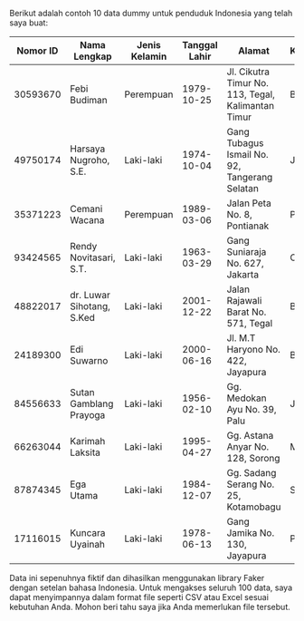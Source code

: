 Berikut adalah contoh 10 data dummy untuk penduduk Indonesia yang telah saya buat:

| Nomor ID | Nama Lengkap               | Jenis Kelamin | Tanggal Lahir | Alamat                                             | Kota/Kabupaten                  | Provinsi           | Kode Pos | Pekerjaan                               | Status Pernikahan | Pendidikan Terakhir |
|----------|----------------------------|---------------|---------------|----------------------------------------------------|---------------------------------|--------------------|----------|-----------------------------------------|-------------------|---------------------|
| 30593670 | Febi Budiman               | Perempuan     | 1979-10-25    | Jl. Cikutra Timur No. 113, Tegal, Kalimantan Timur | Banjarmasin                    | DKI Jakarta        | 22280    | Advice worker                           | Belum Menikah     | S2                  |
| 49750174 | Harsaya Nugroho, S.E.      | Laki-laki     | 1974-10-04    | Gang Tubagus Ismail No. 92, Tangerang Selatan     | Jambi                          | Maluku Utara       | 42802    | Clinical biochemist                     | Menikah           | D3                  |
| 35371223 | Cemani Wacana              | Perempuan     | 1989-03-06    | Jalan Peta No. 8, Pontianak                       | Palopo                         | Kalimantan Tengah  | 22881    | Designer, television/film set           | Cerai             | SMA                 |
| 93424565 | Rendy Novitasari, S.T.     | Laki-laki     | 1963-03-29    | Gang Suniaraja No. 627, Jakarta                   | Cirebon                        | DI Yogyakarta      | 12974    | Homeopath                               | Belum Menikah     | SMA                 |
| 48822017 | dr. Luwar Sihotang, S.Ked  | Laki-laki     | 2001-12-22    | Jalan Rajawali Barat No. 571, Tegal               | Balikpapan                     | Kalimantan Tengah  | 57322    | Consulting civil engineer               | Menikah           | D3                  |
| 24189300 | Edi Suwarno                | Laki-laki     | 2000-06-16    | Jl. M.T Haryono No. 422, Jayapura                 | Banjarbaru                     | Kepulauan Riau     | 21838    | Librarian, academic                     | Belum Menikah     | S3                  |
| 84556633 | Sutan Gamblang Prayoga     | Laki-laki     | 1956-02-10    | Gg. Medokan Ayu No. 39, Palu                      | Jakarta Barat                  | Banten             | 49351    | Optician, dispensing                    | Cerai             | SD                  |
| 66263044 | Karimah Laksita            | Laki-laki     | 1995-04-27    | Gg. Astana Anyar No. 128, Sorong                  | Malang                         | Maluku             | 78860    | Environmental consultant                | Menikah           | S1                  |
| 87874345 | Ega Utama                  | Laki-laki     | 1984-12-07    | Gg. Sadang Serang No. 25, Kotamobagu              | Semarang                       | Bengkulu           | 87716    | Teacher, English as a foreign language  | Menikah           | SMP                 |
| 17116015 | Kuncara Uyainah            | Laki-laki     | 1978-06-13    | Gang Jamika No. 130, Jayapura                     | Palu                           | Kepulauan Riau     | 37955    | Psychologist, sport and exercise        | Menikah           | S3                  |

Data ini sepenuhnya fiktif dan dihasilkan menggunakan library Faker dengan setelan bahasa Indonesia. Untuk mengakses seluruh 100 data, saya dapat menyimpannya dalam format file seperti CSV atau Excel sesuai kebutuhan Anda. Mohon beri tahu saya jika Anda memerlukan file tersebut.
